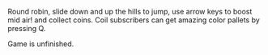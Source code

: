 Round robin, slide down and up the hills to jump, use arrow keys to boost mid air! and collect coins.
Coil subscribers can get amazing color pallets by pressing Q.

Game is unfinished.